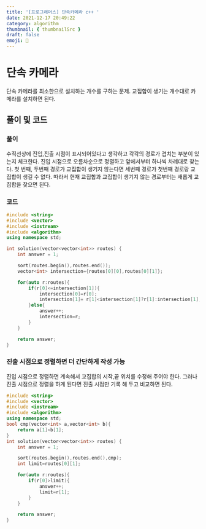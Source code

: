 ```yaml
---
title: '[프로그래머스] 단속카메라 c++ '
date: 2021-12-17 20:49:22
category: algorithm
thumbnail: { thumbnailSrc }
draft: false
emoji: 📸
---
```


# 단속 카메라

단속 카메라를 최소한으로 설치하는 개수를 구하는 문제. 교집합이 생기는 개수대로 카메라를 설치하면 된다.

## 풀이 및 코드

### 풀이

수직선상에 진입,진출 시점이 표시되어있다고 생각하고 각각의 경로가 겹치는 부분이 있는지 체크한다. 진입 시점으로 오름차순으로 정렬하고 앞에서부터 하나씩 차례대로 찾는다.
첫 번째, 두번째 경로가 교집합이 생기지 않는다면 세번째 경로가 첫번째 경로랑 교집합이 생길 수 없다.
따라서 현재 교집합과 교집합이 생기지 않는 경로부터는 새롭게 교집합을 찾으면 된다.

### 코드

```cpp
#include <string>
#include <vector>
#include <iostream>
#include <algorithm>
using namespace std;

int solution(vector<vector<int>> routes) {
    int answer = 1;

    sort(routes.begin(),routes.end());
    vector<int> intersection={routes[0][0],routes[0][1]};

    for(auto r:routes){
        if(r[0]<=intersection[1]){
            intersection[0]=r[0];
            intersection[1]= r[1]<intersection[1]?r[1]:intersection[1];
        }else{
            answer++;
            intersection=r;
        }
    }

    return answer;
}
```

### 진출 시점으로 정렬하면 더 간단하게 작성 가능

진입 시점으로 정렬하면 계속해서 교집합의 시작,끝 위치를 수정해 주어야 한다.
그러나 진출 시점으로 정렬을 하게 된다면 진출 시점만 기록 해 두고 비교하면 된다.

```cpp
#include <string>
#include <vector>
#include <iostream>
#include <algorithm>
using namespace std;
bool cmp(vector<int> a,vector<int> b){
    return a[1]<b[1];
}
int solution(vector<vector<int>> routes) {
    int answer = 1;

    sort(routes.begin(),routes.end(),cmp);
    int limit=routes[0][1];

    for(auto r:routes){
        if(r[0]>limit){
            answer++;
            limit=r[1];
        }
    }

    return answer;
}
```
